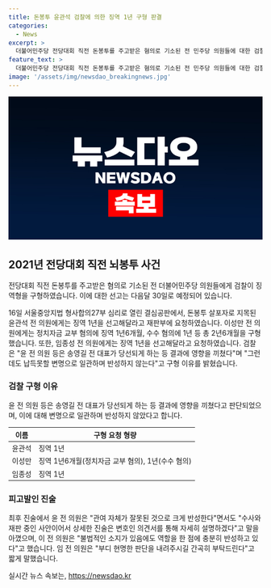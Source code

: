 ```yaml
---
title: 돈봉투 윤관석 검찰에 의한 징역 1년 구형 판결
categories:
  - News
excerpt: >
  더불어민주당 전당대회 직전 돈봉투를 주고받은 혐의로 기소된 전 민주당 의원들에 대한 검찰의 징역형 구형이 확정되었습니다. 윤관석 전 의원에게는 1년, 이성만 전 의원에게는 1년 6개월, 임종성 전 의원에게는 1년의 실형이 요청됐습니다. 검찰은 또한 그들이 선거 결과에 영향을 준 채 반성하지 않는다며 강경한 입장을 밝혔습니다. 피의자들은 크게 반성하고 변호인 의견서를 통해 세부 진술할 것이라고 밝혔습니다.
feature_text: >
  더불어민주당 전당대회 직전 돈봉투를 주고받은 혐의로 기소된 전 민주당 의원들에 대한 검찰의 징역형 구형이 확정되었습니다. 윤관석 전 의원에게는 1년, 이성만 전 의원에게는 1년 6개월, 임종성 전 의원에게는 1년의 실형이 요청됐습니다. 검찰은 또한 그들이 선거 결과에 영향을 준 채 반성하지 않는다며 강경한 입장을 밝혔습니다. 피의자들은 크게 반성하고 변호인 의견서를 통해 세부 진술할 것이라고 밝혔습니다.
image: '/assets/img/newsdao_breakingnews.jpg'
---
```


<p><img src="/assets/img/newsdao_breakingnews.jpg" alt="flaretime 속보" /></p>

<h2 data-ke-size="size26">2021년  전당대회 직전 뇌봉투 사건</h2>

<p>전당대회 직전 돈봉투를 주고받은 혐의로 기소된 전 더불어민주당 의원들에게 검찰이 징역형을 구형하였습니다. 이에 대한 선고는 다음달 30일로 예정되어 있습니다.</p>

<p data-ke-size="size16">16일 서울중앙지법 형사합의27부 심리로 열린 결심공판에서, 돈봉투 살포자로 지목된 윤관석 전 의원에게는 징역 1년을 선고해달라고 재판부에 요청하였습니다. 이성만 전 의원에게는 정치자금 교부 혐의에 징역 1년6개월, 수수 혐의에 1년 등 총 2년6개월을 구형했습니다. 또한, 임종성 전 의원에게는 징역 1년을 선고해달라고 요청하였습니다. 검찰은 "윤 전 의원 등은 송영길 전 대표가 당선되게 하는 등 결과에 영향을 끼쳤다"며 "그런데도 납득못할 변명으로 일관하며 반성하지 않는다"고 구형 이유를 밝혔습니다.</p>

<h3>검찰 구형 이유</h3>

<p>윤 전 의원 등은 송영길 전 대표가 당선되게 하는 등 결과에 영향을 끼쳤다고 판단되었으며, 이에 대해 변명으로 일관하며 반성하지 않았다고 합니다.</p>

<table>
    <thead>
        <tr>
            <th>이름</th>
            <th>구형 요청 형량</th>
        </tr>
    </thead>
    <tbody>
        <tr>
            <td>윤관석</td>
            <td>징역 1년</td>
        </tr>
        <tr>
            <td>이성만</td>
            <td>징역 1년6개월(정치자금 교부 혐의), 1년(수수 혐의)</td>
        </tr>
        <tr>
            <td>임종성</td>
            <td>징역 1년</td>
        </tr>
    </tbody>
</table>

<h3>피고발인 진술</h3>

<p>최후 진술에서 윤 전 의원은 "관여 자체가 잘못된 것으로 크게 반성한다"면서도 "수사와 재판 중인 사안이어서 상세한 진술은 변호인 의견서를 통해 자세히 설명하겠다"고 말을 아꼈으며, 이 전 의원은 "불법적인 소지가 있음에도 역할을 한 점에 충분히 반성하고 있다"고 했습니다. 임 전 의원은 "부디 현명한 판단을 내려주시길 간곡히 부탁드린다"고 짧게 말했습니다.</p>
실시간 뉴스 속보는, <a href="https://newsdao.kr" rel="dofollow">https://newsdao.kr</a>


